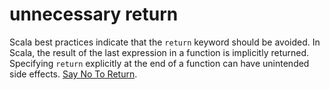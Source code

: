 # unnecessary return

Scala best practices indicate that the `return` keyword should be avoided. In Scala, the result of the last expression in a function is implicitly returned. Specifying `return` explicitly at the end of a function can have unintended side effects. [Say No To Return](https://blog.knoldus.com/scala-best-practices-say-no-to-return/).
